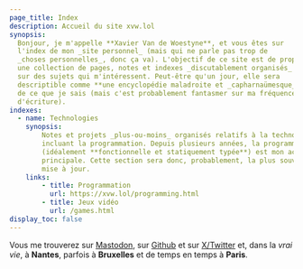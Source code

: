 ```yaml
---
page_title: Index
description: Accueil du site xvw.lol
synopsis: 
  Bonjour, je m'appelle **Xavier Van de Woestyne**, et vous êtes sur
  l'index de mon _site personnel_ (mais qui ne parle pas trop de 
  _choses personnelles_, donc ça va). L'objectif de ce site est de proposer
  une collection de pages, notes et indexes _discutablement organisés_
  sur des sujets qui m'intéressent. Peut-être qu'un jour, elle sera
  descriptible comme **une encyclopédie maladroite et _capharnaümesque_**
  de ce que je sais (mais c'est probablement fantasmer sur ma fréquence 
  d'écriture).
indexes:
  - name: Technologies
    synopsis: 
        Notes et projets _plus-ou-moins_ organisés relatifs à la technologie — 
        incluant la programmation. Depuis plusieurs années, la programmation 
        (idéalement **fonctionnelle et statiquement typée**) est mon activité 
        principale. Cette section sera donc, probablement, la plus souvent 
        mise à jour.
    links:
        - title: Programmation
          url: https://xvw.lol/programming.html
        - title: Jeux vidéo
          url: /games.html
display_toc: false
---
```


Vous me trouverez sur [Mastodon](https://merveilles.town/@xvw), sur
[Github](https://github.com/xvw) et sur
[X/Twitter](https://twitter.com/vdwxv) et, dans la _vrai vie_, à
**Nantes**, parfois à **Bruxelles** et de temps en temps à **Paris**.
